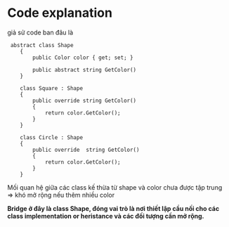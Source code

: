 ﻿# Code explanation
giả sử code ban đâu là
```
 abstract class Shape
    {
        public Color color { get; set; }

        public abstract string GetColor()
    }

    class Square : Shape
    {
        public override string GetColor()
        {
            return color.GetColor();
        }
    }

    class Circle : Shape
    {
        public override  string GetColor()
        {
            return color.GetColor();
        }
    }
```
Mối quan hệ giữa các class kế thừa từ shape và color chưa được tập trung => khó mở rộng nếu thêm nhiều color

**Bridge ở đây là class Shape, đóng vai trò là nơi thiết lập cầu nối cho các class implementation or heristance và các đối tượng cần mở rộng.**
